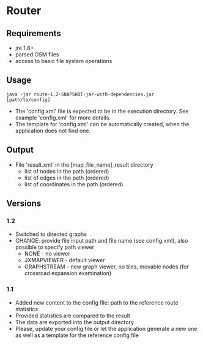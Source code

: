 # Router

## Requirements ##

- jre 1.8+
- parsed OSM files
- access to basic file system operations 

## Usage ##

    java -jar route-1.2-SNAPSHOT-jar-with-dependencies.jar [path/to/config]

- The 'config.xml' file is expected to be in the execution directory. See example 'config.xml' for more details.
- The template for 'config.xml' can be automatically created, when the application does not find one.

## Output ##

- File 'result.xml' in the [map_file_name]_result directory
    - list of nodes in the path (ordered)
    - list of edges in the path (ordered)
    - list of coordinates in the path (ordered)

## Versions ##

### 1.2 ###
- Switched to directed graphs
- CHANGE: provide file input path and file name (see config.xml), also possible to specify path viewer 
    - NONE - no viewer
    - JXMAPVIEWER - default viewer
    - GRAPHSTREAM - new graph viewer, no tiles, movable nodes (for crossroad expansion examination)

### 1.1 ###
- Added new content to the config file: path to the reference route statistics
- Provided statistics are compared to the result
- The data are exported into the output directory
- Please, update your config file or let the application generate a new one as well as a template for the reference config file
